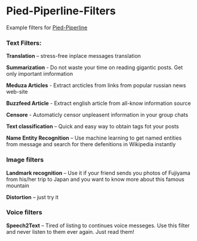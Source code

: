 # Pied-Piperline-Filters
Example filters for [Pied-Piperline](https://github.com/Pied-Piperline)

### Text Filters:
 **Translation** – stress-free inplace messages translation
 
 **Summarization** - Do not waste your time on reading gigantic posts. Get only important imformation
 
 **Meduza Articles** - Extract arcticles from links from popular russian news web-site
 
 **Buzzfeed Article** - Extract english article from all-know information source
 
 **Censore** - Automaticly censor unpleasent information in your group chats
 
 **Text classification** – Quick and easy way to obtain tags fot your posts
 
 **Name Entity Recognition** – Use machine learning to get named entities from message and search for there defenitions in Wikipedia instantly

### Image filters

**Landmark recognition** – Use it if your friend sends you photos of Fujiyama from his/her trip to Japan and you want to know more about this famous mountain

**Distortion** – just try it

### Voice filters

**Speech2Text** – Tired of listing to continues voice messeges. Use this filter and never listen to them ever again. Just read them!



 
